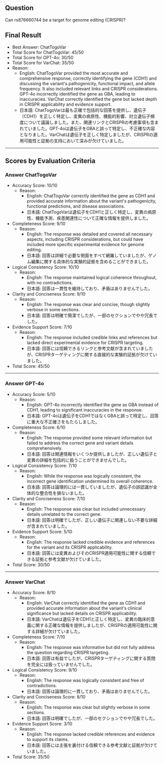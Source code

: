 ## Question

Can rs876660744 be a target for genome editing (CRISPR)?

## Final Result

- Best Answer: ChatTogoVar
- Total Score for ChatTogoVar: 45/50
- Total Score for GPT-4o: 30/50
- Total Score for VarChat: 35/50
- Reason:
  - English: ChatTogoVar provided the most accurate and comprehensive response, correctly identifying the gene (CDH1) and discussing the variant's pathogenicity, functional impact, and allele frequency. It also included relevant links and CRISPR considerations. GPT-4o incorrectly identified the gene as GBA, leading to inaccuracies. VarChat correctly identified the gene but lacked depth in CRISPR applicability and evidence support.
  - 日本語: ChatTogoVarは最も正確で包括的な回答を提供し、遺伝子（CDH1）を正しく特定し、変異の病原性、機能的影響、対立遺伝子頻度について議論しました。また、関連リンクとCRISPRの考慮事項も含まれていました。GPT-4oは遺伝子をGBAと誤って特定し、不正確な内容となりました。VarChatは遺伝子を正しく特定しましたが、CRISPRの適用可能性と証拠の支持において深みが欠けていました。

---

## Scores by Evaluation Criteria

### Answer ChatTogoVar
- Accuracy Score: 10/10
  - Reason: 
    - English: ChatTogoVar correctly identified the gene as CDH1 and provided accurate information about the variant's pathogenicity, functional predictions, and disease associations.
    - 日本語: ChatTogoVarは遺伝子をCDH1と正しく特定し、変異の病原性、機能予測、疾患関連性について正確な情報を提供しました。
- Completeness Score: 9/10
  - Reason: 
    - English: The response was detailed and covered all necessary aspects, including CRISPR considerations, but could have included more specific experimental evidence for genome editing.
    - 日本語: 回答は詳細で必要な側面をすべて網羅していましたが、ゲノム編集に関する具体的な実験的証拠を含めることができました。
- Logical Consistency Score: 10/10
  - Reason: 
    - English: The response maintained logical coherence throughout, with no contradictions.
    - 日本語: 回答は一貫性を維持しており、矛盾はありませんでした。
- Clarity and Conciseness Score: 9/10
  - Reason: 
    - English: The response was clear and concise, though slightly verbose in some sections.
    - 日本語: 回答は明確で簡潔でしたが、一部のセクションでやや冗長でした。
- Evidence Support Score: 7/10
  - Reason: 
    - English: The response included credible links and references but lacked direct experimental evidence for CRISPR targeting.
    - 日本語: 回答には信頼できるリンクと参考文献が含まれていましたが、CRISPRターゲティングに関する直接的な実験的証拠が欠けていました。
- Total Score: 45/50

---

### Answer GPT-4o
- Accuracy Score: 5/10
  - Reason: 
    - English: GPT-4o incorrectly identified the gene as GBA instead of CDH1, leading to significant inaccuracies in the response.
    - 日本語: GPT-4oは遺伝子をCDH1ではなくGBAと誤って特定し、回答に重大な不正確さをもたらしました。
- Completeness Score: 6/10
  - Reason: 
    - English: The response provided some relevant information but failed to address the correct gene and variant details comprehensively.
    - 日本語: 回答は関連情報をいくつか提供しましたが、正しい遺伝子と変異の詳細を包括的に扱うことができませんでした。
- Logical Consistency Score: 7/10
  - Reason: 
    - English: While the response was logically consistent, the incorrect gene identification undermined its overall coherence.
    - 日本語: 回答は論理的には一貫していましたが、遺伝子の誤認識が全体的な整合性を損ないました。
- Clarity and Conciseness Score: 7/10
  - Reason: 
    - English: The response was clear but included unnecessary details unrelated to the correct gene.
    - 日本語: 回答は明確でしたが、正しい遺伝子に関連しない不要な詳細が含まれていました。
- Evidence Support Score: 5/10
  - Reason: 
    - English: The response lacked credible evidence and references for the variant and its CRISPR applicability.
    - 日本語: 回答には変異およびそのCRISPR適用可能性に関する信頼できる証拠と参考文献が欠けていました。
- Total Score: 30/50

---

### Answer VarChat
- Accuracy Score: 8/10
  - Reason: 
    - English: VarChat correctly identified the gene as CDH1 and provided accurate information about the variant's clinical significance but lacked details on CRISPR applicability.
    - 日本語: VarChatは遺伝子をCDH1と正しく特定し、変異の臨床的意義に関する正確な情報を提供しましたが、CRISPRの適用可能性に関する詳細が欠けていました。
- Completeness Score: 7/10
  - Reason: 
    - English: The response was informative but did not fully address the question regarding CRISPR targeting.
    - 日本語: 回答は有益でしたが、CRISPRターゲティングに関する質問を完全には扱っていませんでした。
- Logical Consistency Score: 9/10
  - Reason: 
    - English: The response was logically consistent and free of contradictions.
    - 日本語: 回答は論理的に一貫しており、矛盾はありませんでした。
- Clarity and Conciseness Score: 8/10
  - Reason: 
    - English: The response was clear but slightly verbose in some sections.
    - 日本語: 回答は明確でしたが、一部のセクションでやや冗長でした。
- Evidence Support Score: 3/10
  - Reason: 
    - English: The response lacked credible references and evidence to support its claims.
    - 日本語: 回答には主張を裏付ける信頼できる参考文献と証拠が欠けていました。
- Total Score: 35/50